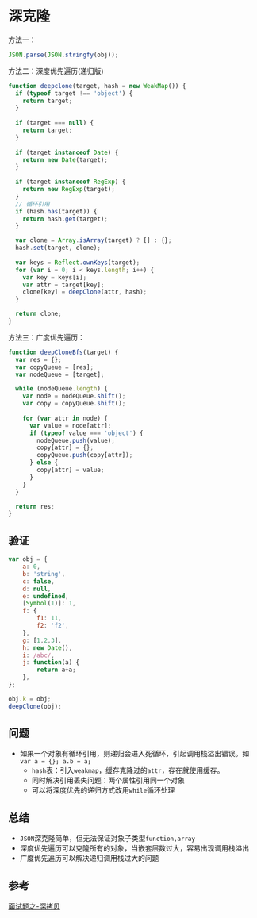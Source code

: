 # 深克隆
方法一：

```js
JSON.parse(JSON.stringfy(obj));
```

方法二：深度优先遍历(递归版)
```js
function deepclone(target, hash = new WeakMap()) {
  if (typeof target !== 'object') {
    return target;
  }
  
  if (target === null) {
    return target;
  }
  
  if (target instanceof Date) {
    return new Date(target);
  }
  
  if (target instanceof RegExp) {
    return new RegExp(target);
  }
  // 循环引用
  if (hash.has(target)) {
    return hash.get(target);
  }

  var clone = Array.isArray(target) ? [] : {};
  hash.set(target, clone);
 
  var keys = Reflect.ownKeys(target);
  for (var i = 0; i < keys.length; i++) {
    var key = keys[i];
    var attr = target[key];
    clone[key] = deepClone(attr, hash);
  }

  return clone;
}

```

方法三：广度优先遍历：
```js
function deepCloneBfs(target) {
  var res = {};
  var copyQueue = [res];
  var nodeQueue = [target];

  while (nodeQueue.length) {
    var node = nodeQueue.shift();
    var copy = copyQueue.shift();
    
    for (var attr in node) {
      var value = node[attr];
      if (typeof value === 'object') {
        nodeQueue.push(value);
        copy[attr] = {};
        copyQueue.push(copy[attr]);
      } else {
        copy[attr] = value;
      }
    }
  }

  return res;
}

```

## 验证
```js
var obj = {
    a: 0,
    b: 'string',
    c: false,
    d: null,
    e: undefined,
    [Symbol(1)]: 1,
    f: {
        f1: 11,
        f2: 'f2',
    },
    g: [1,2,3],
    h: new Date(),
    i: /abc/,
    j: function(a) {
        return a+a;
    },
};

obj.k = obj;
deepClone(obj);

```

## 问题
* 如果一个对象有循环引用，则递归会进入死循环，引起调用栈溢出错误。如`var a = {}; a.b = a;`
  - `hash`表：引入`weakmap`，缓存克隆过的`attr`，存在就使用缓存。
  - 同时解决引用丢失问题：两个属性引用同一个对象
  - 可以将深度优先的递归方式改用`while`循环处理

## 总结
* `JSON`深克隆简单，但无法保证对象子类型`function,array`
* 深度优先遍历可以克隆所有的对象，当嵌套层数过大，容易出现调用栈溢出
* 广度优先遍历可以解决递归调用栈过大的问题

## 参考
[面试题之-深拷贝](https://sobird.me/interview-question-deepclone.htm)

